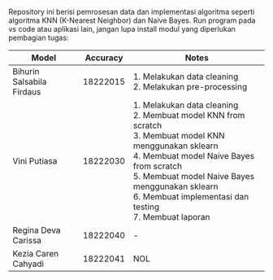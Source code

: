 Repository ini berisi pemrosesan data dan implementasi algoritma seperti algoritma KNN (K-Nearest Neighbor) dan Naive Bayes.
Run program pada vs code atau aplikasi lain, jangan lupa install modul yang diperlukan
pembagian tugas: 

| Model                 | Accuracy       | Notes                      |
|-----------------------|----------------|----------------------------|
| Bihurin Salsabila Firdaus          | 18222015         | 1. Melakukan data cleaning <br> 2. Melakukan pre-processing      |
| Vini Putiasa    | 18222030        | 1. Melakukan data cleaning <br> 2. Membuat model KNN from scratch <br> 3. Membuat model KNN menggunakan sklearn <br> 4. Membuat model Naive Bayes from scratch <br> 5. Membuat model Naive Bayes menggunakan sklearn <br> 6. Membuat implementasi dan testing <br> 7. Membuat laporan     |
| Regina Deva Carissa  | 18222040        | -      |
| Kezia Caren Cahyadi 	 | 18222041        | NOL  
